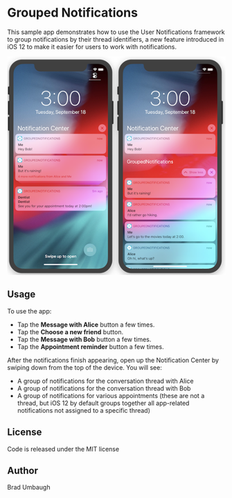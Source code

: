 Grouped Notifications
============

This sample app demonstrates how to use the User Notifications framework
to group notifications by their thread identifiers, a new feature 
introduced in iOS 12 to make it easier for users to work with notifications.

![Example grouped and expanded notifications](Screenshots/all-sml.png)

Usage
-------

To use the app: 

- Tap the **Message with Alice** button a few times.
- Tap the **Choose a new friend** button.
- Tap the **Message with Bob** button a few times.
- Tap the **Appointment reminder** button a few times.

After the notifications finish appearing, open up the Notification Center
by swiping down from the top of the device. You will see:

- A group of notifications for the conversation thread with Alice
- A group of notifications for the conversation thread with Bob
- A group of notifications for various appointments (these are not a
  thread, but iOS 12 by default groups together all app-related
  notifications not assigned to a specific thread)

License
-------
Code is released under the MIT license

Author
-------
Brad Umbaugh

